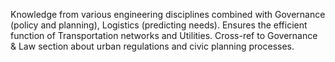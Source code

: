Knowledge from various engineering disciplines combined with Governance (policy and planning), Logistics (predicting needs). Ensures the efficient function of Transportation networks and Utilities. Cross-ref to Governance & Law section about urban regulations and civic planning processes.